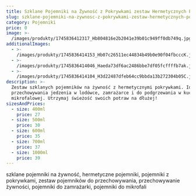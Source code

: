 ```yaml
---
title: Szklane Pojemniki na Żywność z Pokrywkami zestaw Hermetycznych Pojemników
slug: szklane-pojemniki-na-zywnosc-z-pokrywkami-zestaw-hermetycznych-pojemnikow
category: Pojemniki
price: 0
image: >-
  /images/produkty/1745836412317_Hb804816e2b2041e39b01c949ff0db749q.jpg_720x720q50.avif
additionalImages:
  - >-
    /images/produkty/1745836414153_Hb07c26511ec44834b49b0e90f04fbcccK.jpg_720x720q50.avif
  - >-
    /images/produkty/1745836414046_Haeda73df6ac2486bbe7df05fcffffb7ak.jpg_720x720q50.avif
  - >-
    /images/produkty/1745836414104_H3d22487dfeb64cc9bbda13b272304b05C.jpg_720x720q50.avif
description: >-
  Zestaw szklanych pojemników na żywność z hermetycznymi pokrywkami. Idealne do
  przechowywania jedzenia w lodówce, zamrażarce i do podgrzewania w kuchence
  mikrofalowej. Utrzymaj świeżość swoich potraw na dłużej!
sizesAndPrices:
  - size: 400ml
    price: 27
  - size: 500ml
    price: 30
  - size: 600ml
    price: 35
  - size: 700ml
    price: 37
  - size: 1000ml
    price: 39
---
```

szklane pojemniki na żywność, hermetyczne pojemniki, pojemniki z pokrywkami, zestaw pojemników do przechowywania, przechowywanie żywności, pojemniki do zamrażarki, pojemniki do mikrofali
